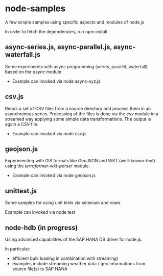# node-samples

A few simple samples using specific aspects and modules of node.js

In order to fetch the dependencies, run npm install

## async-series.js, async-parallel.js, async-waterfall.js

Some experiments with async programming (series, parallel, waterfall) based on the *async* module

* Example can invoked via node async-xyz.js

## csv.js

Reads a set of CSV files from a source directory and process them in an asynchronous series.
Processing of the files is done via the *csv* module in a streamed way applying some simple data transformations.
The output is again a CSV file.

* Example can invoked via node csv.js

## geojson.js

Experimenting with GIS formats like GeoJSON and WKT (well-known-text) using the *terraformer-wkt-parser* module.

* Example can invoked via node geojson.js

## unittest.js

Some samples for using unit tests via selenium and vows

Example can invoked via node test

## node-hdb (in progress)

Using advanced capabilities of the SAP HANA DB driver for node.js.

In particular:
 - efficient bulk loading in combination with streaming)
 - examples include streaming weather data / geo informations from source file(s) to SAP HANA


